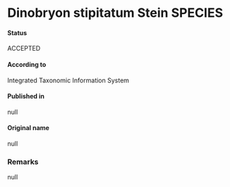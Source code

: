 Dinobryon stipitatum Stein SPECIES
=======

#### Status
ACCEPTED

#### According to
Integrated Taxonomic Information System

#### Published in
null

#### Original name
null

### Remarks
null